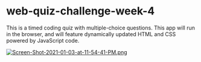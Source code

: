 # web-quiz-challenge-week-4

This is a timed coding quiz with multiple-choice questions. This app will run in the browser, and will feature dynamically updated HTML and CSS powered by JavaScript code.

[![Screen-Shot-2021-01-03-at-11-54-41-PM.png](https://i.postimg.cc/8k3tbCLd/Screen-Shot-2021-01-03-at-11-54-41-PM.png)](https://postimg.cc/hhLLDcyh)
